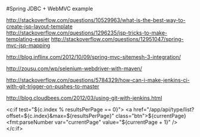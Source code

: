 #Spring JDBC + WebMVC example

http://stackoverflow.com/questions/10529963/what-is-the-best-way-to-create-jsp-layout-template
http://stackoverflow.com/questions/1296235/jsp-tricks-to-make-templating-easier
http://stackoverflow.com/questions/12951047/spring-mvc-jsp-mapping

http://blog.inflinx.com/2012/10/09/spring-mvc-sitemesh-3-integration/

http://zousu.com/wp/selenium-webdriver-with-maven/

http://stackoverflow.com/questions/5784329/how-can-i-make-jenkins-ci-with-git-trigger-on-pushes-to-master

http://blog.cloudbees.com/2012/03/using-git-with-jenkins.html

<c:if test="${c.index % resultsPerPage == 0}">
	<a href="/app/api/type/list?offset=${c.index}&max=${resultsPerPage}" class="btn">${currentPage}</a>
	<fmt:parseNumber var="currentPage" value="${currentPage + 1}" />
</c:if>